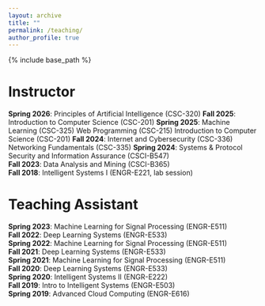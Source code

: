 ```yaml
---
layout: archive
title: ""
permalink: /teaching/
author_profile: true
---
```


{% include base_path %}

Instructor
======
**Spring 2026**: 
    Principles of Artificial Intelligence (CSC-320)
**Fall 2025**: 
    Introduction to Computer Science (CSC-201)
**Spring 2025**:
    Machine Learning (CSC-325)
    Web Programming (CSC-215)
    Introduction to Computer Science (CSC-201)
**Fall 2024**: 
    Internet and Cybersecurity (CSC-336)
    Networking Fundamentals (CSC-335)
**Spring 2024**: Systems & Protocol Security and Information Assurance (CSCI-B547)
<br>**Fall 2023**: Data Analysis and Mining (CSCI-B365)
<br>**Fall 2018**: Intelligent Systems I (ENGR-E221, lab session)

Teaching Assistant
======
**Spring 2023**: Machine Learning for Signal Processing (ENGR-E511)
<br>**Fall 2022**: Deep Learning Systems (ENGR-E533)
<br>**Spring 2022**: Machine Learning for Signal Processing (ENGR-E511)
<br>**Fall 2021**: Deep Learning Systems (ENGR-E533)
<br>**Spring 2021**: Machine Learning for Signal Processing (ENGR-E511)
<br>**Fall 2020**: Deep Learning Systems (ENGR-E533)
<br>**Spring 2020**: Intelligent Systems II (ENGR-E222)
<br>**Fall 2019**: Intro to Intelligent Systems (ENGR-E503)
<br>**Spring 2019**: Advanced Cloud Computing (ENGR-E616)







